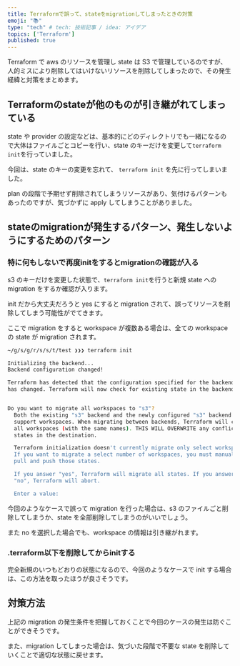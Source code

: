 ```yaml
---
title: Terraformで誤って、stateをmigrationしてしまったときの対策
emoji: "📚"
type: "tech" # tech: 技術記事 / idea: アイデア
topics: ['Terraform']
published: true
---
```


Terraform で aws のリソースを管理し state は S3 で管理しているのですが、人的ミスにより削除してはいけないリソースを削除してしまったので、その発生経緯と対策をまとめます。

## Terraformのstateが他のものが引き継がれてしまっている

state や provider の設定などは、基本的にどのディレクトリでも一緒になるので大体はファイルごとコピーを行い、state のキーだけを変更して`terraform init`を行っていました。

今回は、state のキーの変更を忘れて、 `terraform init` を先に行ってしまいました。

plan の段階で予期せず削除されてしまうリソースがあり、気付けるパターンもあったのですが、気づかずに apply してしまうことがありました。

## stateのmigrationが発生するパターン、発生しないようにするためのパターン

### 特に何もしないで再度initをするとmigrationの確認が入る

s3 のキーだけを変更した状態で、`terraform init`を行うと新規 state への migration をするか確認が入ります。

init だから大丈夫だろうと yes にすると migration されて、誤ってリソースを削除してしまう可能性がでてきます。

ここで migration をすると workspace が複数ある場合は、全ての workspace の state が migration されます。

```bash
~/g/s/g/r/s/s/t/test ❯❯❯ terraform init                                                                                                                          ✘ 1  Vmaster ✭ ◼

Initializing the backend...
Backend configuration changed!

Terraform has detected that the configuration specified for the backend
has changed. Terraform will now check for existing state in the backends.


Do you want to migrate all workspaces to "s3"?
  Both the existing "s3" backend and the newly configured "s3" backend
  support workspaces. When migrating between backends, Terraform will copy
  all workspaces (with the same names). THIS WILL OVERWRITE any conflicting
  states in the destination.

  Terraform initialization doesn't currently migrate only select workspaces.
  If you want to migrate a select number of workspaces, you must manually
  pull and push those states.

  If you answer "yes", Terraform will migrate all states. If you answer
  "no", Terraform will abort.

  Enter a value:
```

今回のようなケースで誤って migration を行った場合は、s3 のファイルごと削除してしまうか、state を全部削除してしまうのがいいでしょう。

また no を選択した場合でも、workspace の情報は引き継がれます。

### .terraform以下を削除してからinitする

完全新規のいつもどおりの状態になるので、今回のようなケースで init する場合は、この方法を取ったほうが良さそうです。


## 対策方法

上記の migration の発生条件を把握しておくことで今回のケースの発生は防ぐことができそうです。

また、migration してしまった場合は、気づいた段階で不要な state を削除していくことで適切な状態に戻せます。
